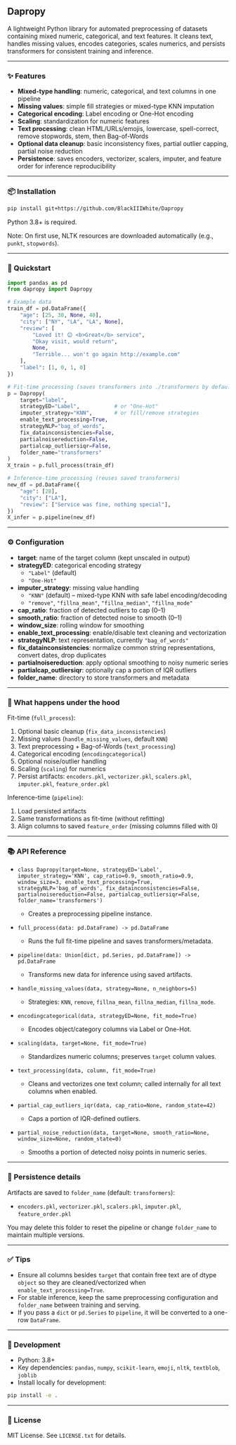 ## Dapropy

A lightweight Python library for automated preprocessing of datasets containing mixed numeric, categorical, and text features. It cleans text, handles missing values, encodes categories, scales numerics, and persists transformers for consistent training and inference.

---

### ✨ Features

- **Mixed-type handling**: numeric, categorical, and text columns in one pipeline
- **Missing values**: simple fill strategies or mixed-type KNN imputation
- **Categorical encoding**: Label encoding or One-Hot encoding
- **Scaling**: standardization for numeric features
- **Text processing**: clean HTML/URLs/emojis, lowercase, spell-correct, remove stopwords, stem, then Bag-of-Words
- **Optional data cleanup**: basic inconsistency fixes, partial outlier capping, partial noise reduction
- **Persistence**: saves encoders, vectorizer, scalers, imputer, and feature order for inference reproducibility

---

### 📦 Installation

```bash
pip install git+https://github.com/BlackIIIWhite/Dapropy
```

Python 3.8+ is required.

Note: On first use, NLTK resources are downloaded automatically (e.g., `punkt`, `stopwords`).

---

### 🚀 Quickstart

```python
import pandas as pd
from dapropy import Dapropy

# Example data
train_df = pd.DataFrame({
    "age": [25, 30, None, 40],
    "city": ["NY", "LA", "LA", None],
    "review": [
        "Loved it! 😊 <b>Great</b> service",
        "Okay visit, would return",
        None,
        "Terrible... won't go again http://example.com"
    ],
    "label": [1, 0, 1, 0]
})

# Fit-time processing (saves transformers into ./transformers by default)
p = Dapropy(
    target="label",
    strategyED="Label",           # or "One-Hot"
    imputer_strategy="KNN",       # or fill/remove strategies
    enable_text_processing=True,
    strategyNLP="bag_of_words",
    fix_datainconsistencies=False,
    partialnoisereduction=False,
    partialcap_outliersiqr=False,
    folder_name="transformers"
)
X_train = p.full_process(train_df)

# Inference-time processing (reuses saved transformers)
new_df = pd.DataFrame({
    "age": [28],
    "city": ["LA"],
    "review": ["Service was fine, nothing special"],
})
X_infer = p.pipeline(new_df)
```

---

### ⚙️ Configuration

- **target**: name of the target column (kept unscaled in output)
- **strategyED**: categorical encoding strategy
  - `"Label"` (default)
  - `"One-Hot"`
- **imputer_strategy**: missing value handling
  - `"KNN"` (default) – mixed-type KNN with safe label encoding/decoding
  - `"remove"`, `"fillna_mean"`, `"fillna_median"`, `"fillna_mode"`
- **cap_ratio**: fraction of detected outliers to cap (0–1)
- **smooth_ratio**: fraction of detected noise to smooth (0–1)
- **window_size**: rolling window for smoothing
- **enable_text_processing**: enable/disable text cleaning and vectorization
- **strategyNLP**: text representation, currently `"bag_of_words"`
- **fix_datainconsistencies**: normalize common string representations, convert dates, drop duplicates
- **partialnoisereduction**: apply optional smoothing to noisy numeric series
- **partialcap_outliersiqr**: optionally cap a portion of IQR outliers
- **folder_name**: directory to store transformers and metadata

---

### 🧠 What happens under the hood

Fit-time (`full_process`):
1. Optional basic cleanup (`fix_data_inconsistencies`)
2. Missing values (`handle_missing_values`, default `KNN`)
3. Text preprocessing + Bag-of-Words (`text_processing`)
4. Categorical encoding (`encodingcategorical`)
5. Optional noise/outlier handling
6. Scaling (`scaling`) for numerics
7. Persist artifacts: `encoders.pkl`, `vectorizer.pkl`, `scalers.pkl`, `imputer.pkl`, `feature_order.pkl`

Inference-time (`pipeline`):
1. Load persisted artifacts
2. Same transformations as fit-time (without refitting)
3. Align columns to saved `feature_order` (missing columns filled with 0)

---

### 📚 API Reference

- `class Dapropy(target=None, strategyED='Label', imputer_strategy='KNN', cap_ratio=0.9, smooth_ratio=0.9, window_size=3, enable_text_processing=True, strategyNLP='bag_of_words', fix_datainconsistencies=False, partialnoisereduction=False, partialcap_outliersiqr=False, folder_name='transformers')`
  - Creates a preprocessing pipeline instance.

- `full_process(data: pd.DataFrame) -> pd.DataFrame`
  - Runs the full fit-time pipeline and saves transformers/metadata.

- `pipeline(data: Union[dict, pd.Series, pd.DataFrame]) -> pd.DataFrame`
  - Transforms new data for inference using saved artifacts.

- `handle_missing_values(data, strategy=None, n_neighbors=5)`
  - Strategies: `KNN`, `remove`, `fillna_mean`, `fillna_median`, `fillna_mode`.

- `encodingcategorical(data, strategyED=None, fit_mode=True)`
  - Encodes object/category columns via Label or One-Hot.

- `scaling(data, target=None, fit_mode=True)`
  - Standardizes numeric columns; preserves `target` column values.

- `text_processing(data, column, fit_mode=True)`
  - Cleans and vectorizes one text column; called internally for all text columns when enabled.

- `partial_cap_outliers_iqr(data, cap_ratio=None, random_state=42)`
  - Caps a portion of IQR-defined outliers.

- `partial_noise_reduction(data, target=None, smooth_ratio=None, window_size=None, random_state=0)`
  - Smooths a portion of detected noisy points in numeric series.

---

### 📁 Persistence details

Artifacts are saved to `folder_name` (default: `transformers`):
- `encoders.pkl`, `vectorizer.pkl`, `scalers.pkl`, `imputer.pkl`, `feature_order.pkl`

You may delete this folder to reset the pipeline or change `folder_name` to maintain multiple versions.

---

### ✅ Tips

- Ensure all columns besides `target` that contain free text are of dtype `object` so they are cleaned/vectorized when `enable_text_processing=True`.
- For stable inference, keep the same preprocessing configuration and `folder_name` between training and serving.
- If you pass a `dict` or `pd.Series` to `pipeline`, it will be converted to a one-row `DataFrame`.

---

### 🔧 Development

- Python: 3.8+
- Key dependencies: `pandas`, `numpy`, `scikit-learn`, `emoji`, `nltk`, `textblob`, `joblib`
- Install locally for development:

```bash
pip install -e .
```

---

### 📝 License

MIT License. See `LICENSE.txt` for details.


